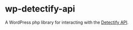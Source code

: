 # wp-detectify-api
A WordPress php library for interacting with the [Detectify API](https://developer.detectify.com/).
